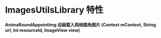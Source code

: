 # ImagesUtilsLibrary 特性
#### AnimaRoundAppointImg 动画载入网络圆角图片  (Context mContext, String url, int resourceId, ImageView view)


